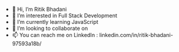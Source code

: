 - 👋 Hi, I’m Ritik Bhadani
- 👀 I’m interested in Full Stack Development
- 🌱 I’m currently learning JavaScript
- 💞️ I’m looking to collaborate on 
- 📫 You can reach me on LinkedIn : linkedin.com/in/ritik-bhadani-97593a18b/


